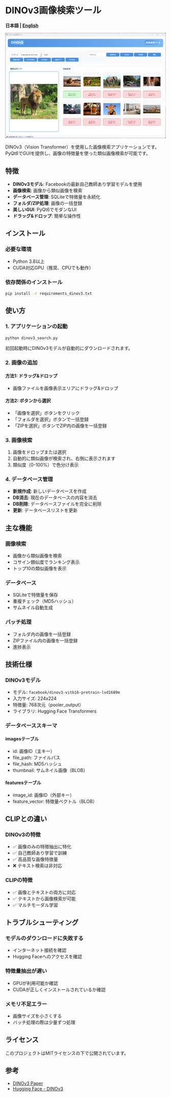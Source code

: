 # DINOv3画像検索ツール

**日本語 | [English](README_en.md)**

![Screenshot](screenshot.png)

DINOv3（Vision Transformer）を使用した画像検索アプリケーションです。PyQt6でGUIを提供し、画像の特徴量を使った類似画像検索が可能です。

## 特徴

- **DINOv3モデル**: Facebookの最新自己教師あり学習モデルを使用
- **画像検索**: 画像から類似画像を検索
- **データベース管理**: SQLiteで特徴量を永続化
- **フォルダ/ZIP処理**: 画像の一括登録
- **美しいGUI**: PyQt6でモダンなUI
- **ドラッグ&ドロップ**: 簡単な操作性

## インストール

### 必要な環境
- Python 3.8以上
- CUDA対応GPU（推奨、CPUでも動作）

### 依存関係のインストール

```bash
pip install -r requirements_dinov3.txt
```

## 使い方

### 1. アプリケーションの起動

```bash
python dinov3_search.py
```

初回起動時にDINOv3モデルが自動的にダウンロードされます。

### 2. 画像の追加

#### 方法1: ドラッグ&ドロップ
- 画像ファイルを画像表示エリアにドラッグ&ドロップ

#### 方法2: ボタンから選択
- 「画像を選択」ボタンをクリック
- 「フォルダを選択」ボタンで一括登録
- 「ZIPを選択」ボタンでZIP内の画像を一括登録

### 3. 画像検索

1. 画像をドロップまたは選択
2. 自動的に類似画像が検索され、右側に表示されます
3. 類似度（0-100%）で色分け表示

### 4. データベース管理

- **新規作成**: 新しいデータベースを作成
- **DB消去**: 現在のデータベースの内容を消去
- **DB削除**: データベースファイルを完全に削除
- **更新**: データベースリストを更新

## 主な機能

### 画像検索
- 画像から類似画像を検索
- コサイン類似度でランキング表示
- トップ10の類似画像を表示

### データベース
- SQLiteで特徴量を保存
- 重複チェック（MD5ハッシュ）
- サムネイル自動生成

### バッチ処理
- フォルダ内の画像を一括登録
- ZIPファイル内の画像を一括登録
- 進捗表示

## 技術仕様

### DINOv3モデル
- モデル: `facebook/dinov3-vitb16-pretrain-lvd1689m`
- 入力サイズ: 224x224
- 特徴量: 768次元（pooler_output）
- ライブラリ: Hugging Face Transformers

### データベーススキーマ

#### imagesテーブル
- id: 画像ID（主キー）
- file_path: ファイルパス
- file_hash: MD5ハッシュ
- thumbnail: サムネイル画像（BLOB）

#### featuresテーブル
- image_id: 画像ID（外部キー）
- feature_vector: 特徴量ベクトル（BLOB）

## CLIPとの違い

### DINOv3の特徴
- ✅ 画像のみの特徴抽出に特化
- ✅ 自己教師あり学習で訓練
- ✅ 高品質な画像特徴量
- ❌ テキスト検索は非対応

### CLIPの特徴
- ✅ 画像とテキストの両方に対応
- ✅ テキストから画像検索が可能
- ✅ マルチモーダル学習

## トラブルシューティング

### モデルのダウンロードに失敗する
- インターネット接続を確認
- Hugging Faceへのアクセスを確認

### 特徴量抽出が遅い
- GPUが利用可能か確認
- CUDAが正しくインストールされているか確認

### メモリ不足エラー
- 画像サイズを小さくする
- バッチ処理の際は少量ずつ処理

## ライセンス

このプロジェクトはMITライセンスの下で公開されています。

## 参考

- [DINOv3 Paper](https://arxiv.org/abs/2304.07193)
- [Hugging Face - DINOv3](https://huggingface.co/facebook/dinov3-vitb16-pretrain-lvd1689m)
